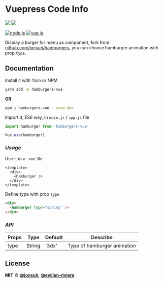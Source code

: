 # **Vuepress Code Info**

[![](https://img.shields.io/npm/v/hamburgers-vue.svg?style=flat-square&color=cb3837&logo=npm&logoColor=ffffff)](https://www.npmjs.com/package/vuepress-code-info)
[![](https://img.shields.io/github/license/ewilan-riviere/vuepress-theme-useweb.svg?style=flat-square&color=f05032&logo=git&logoColor=ffffff)](https://github.com/ewilan-riviere/hamburgers-vue/blob/master/LICENSE)

[![node.js](https://img.shields.io/static/v1?label=Node.js&message=v12.16&color=339933&style=flat-square&logo=node.js&logoColor=ffffff)](https://nodejs.org/en/)
[![vue.js](https://img.shields.io/static/v1?label=Vue.js&message=v2.6&color=4FC08D&style=flat-square&logo=vue.js&logoColor=ffffff)](https://vuejs.org/)

Display a burger for menu as component, fork from [github.com/jonsuh/hamburgers](https://github.com/jonsuh/hamburgers), you can choose hamburger animation with prop `type`.

## **Documentation**

Install it with Yarn or NPM

```bash
yarn add -D hamburgers-vue
```

**OR**

```bash
npm i hamburgers-vue --save-dev
```

Import it, ES6 way, in `main.js` / `app.js` file

```js
import hamburger from 'hamburgers-vue'

Vue.use(hamburger)
```

### *Usage*

Use it in a `.vue` file

```vue
<template>
  <div>
    <hamburger />
  </div>
</template>
```

Define type with prop `type`

```html
<div>
  <hamburger type="spring" />
</div>
```

### *API*

| Props        | Type    | Default | Describe                                                                   |
|--------------|---------|---------|----------------------------------------------------------------------------|
| type          | String  | '3dx'      | Type of hamburger animation |

## **License**

**MIT** &copy; [**@jonsuh**](https://github.com/jonsuh), [**@ewilan-riviere**](https://github.com/ewilan-riviere)

